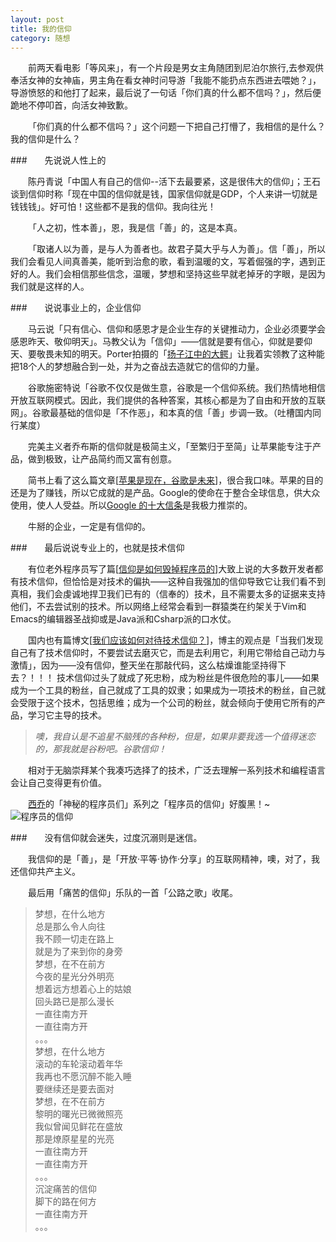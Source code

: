 ```yaml
---
layout: post  
title: 我的信仰  
category: 随想  
---
```

&emsp;&emsp;前两天看电影「等风来」，有一个片段是男女主角随团到尼泊尔旅行,去参观供奉活女神的女神庙，男主角在看女神时问导游「我能不能扔点东西进去喂她？」，导游愤怒的和他打了起来，最后说了一句话「你们真的什么都不信吗？」，然后便跪地不停叩首，向活女神致歉。

&emsp;&emsp;「你们真的什么都不信吗？」这个问题一下把自己打懵了，我相信的是什么？我的信仰是什么？

###&emsp;&emsp;先说说人性上的 
 
&emsp;&emsp;陈丹青说「中国人有自己的信仰--活下去最要紧，这是很伟大的信仰」；王石谈到信仰时称「现在中国的信仰就是钱，国家信仰就是GDP，个人来讲一切就是钱钱钱」。好可怕！这些都不是我的信仰。我向往光！

&emsp;&emsp;「人之初，性本善」，恩，我是信「善」的，这是本真。

&emsp;&emsp;「取诸人以为善，是与人为善者也。故君子莫大乎与人为善」。信「善」，所以我们会看见人间真善美，能听到治愈的歌，看到温暖的文，写着倔强的字，遇到正好的人。我们会相信那些信念，温暖，梦想和坚持这些早就老掉牙的字眼，是因为我们就是这样的人。

###&emsp;&emsp;说说事业上的，企业信仰

&emsp;&emsp;马云说「只有信心、信仰和感恩才是企业生存的关键推动力，企业必须要学会感恩昨天、敬仰明天」。马教父认为「信仰」——信就是要有信心，仰就是要仰天、要敬畏未知的明天。Porter拍摄的「[扬子江中的大鳄](http://v.youku.com/v_show/id_XNTkxMjg1NTgw.html)」让我着实领教了这种能把18个人的梦想融合到一处，并为之奋战去造就它的信仰的力量。
 
&emsp;&emsp;谷歌施密特说「谷歌不仅仅是做生意，谷歌是一个信仰系统。我们热情地相信开放互联网模式。因此，我们提供的各种答案，其核心都是为了自由和开放的互联网」。谷歌最基础的信仰是「不作恶」，和本真的信「善」步调一致。（吐槽国内同行某度）

&emsp;&emsp;完美主义者乔布斯的信仰就是极简主义，「至繁归于至简」让苹果能专注于产品，做到极致，让产品简约而又富有创意。

&emsp;&emsp;简书上看了这么篇文章[[苹果是现在，谷歌是未来](http://jianshu.io/p/41c047f95948)]，很合我口味。苹果的目的还是为了赚钱，所以它成就的是产品。Google的使命在于整合全球信息，供大众使用，使人人受益。所以[Google 的十大信条](https://www.google.com.hk/intl/zh-CN/about/company/philosophy/)是我极力推崇的。

&emsp;&emsp;牛掰的企业，一定是有信仰的。

###&emsp;&emsp;最后说说专业上的，也就是技术信仰  

&emsp;&emsp;有位老外程序员写了篇[[信仰是如何毁掉程序员的](http://www.vaikan.com/how-religion-destroys-programmers/)]大致上说的大多数开发者都有技术信仰，但恰恰是对技术的偏执——这种自我强加的信仰导致它让我们看不到真相，我们会虔诚地捍卫我们已有的（信奉的）技术，且不需要太多的证据来支持他们，不去尝试别的技术。所以网络上经常会看到一群猿类在约架关于Vim和Emacs的编辑器圣战抑或是Java派和Csharp派的口水仗。  

&emsp;&emsp;国内也有篇博文[[我们应该如何对待技术信仰？](http://jackiekuo.com/think/2014/05/11/about-programmers-glory/)]，博主的观点是「当我们发现自己有了技术信仰时，不要尝试去磨灭它，而是去利用它，利用它带给自己动力与激情」，因为——没有信仰，整天坐在那敲代码，这么枯燥谁能坚持得下去？！！！ 技术信仰过头了就成了死忠粉，成为粉丝是件很危险的事儿——如果成为一个工具的粉丝，自己就成了工具的奴隶；如果成为一项技术的粉丝，自己就会受限于这个技术，包括思维；成为一个公司的粉丝，就会倾向于使用它所有的产品，学习它主导的技术。  

>*噢，我自认是不追星不脑残的各种粉，但是，如果非要我选一个值得迷恋的，那我就是谷粉吧。谷歌信仰！*  

&emsp;&emsp;相对于无脑崇拜某个我凑巧选择了的技术，广泛去理解一系列技术和编程语言会让自己变得更有价值。

&emsp;&emsp;[西乔](http://blog.xiqiao.info/)的「神秘的程序员们」系列之「程序员的信仰」好腹黑！~
![程序员的信仰](http://blog.xiqiao.info/blogimg/programmers/57_belief_of_programmers.gif)

###&emsp;&emsp;没有信仰就会迷失，过度沉溺则是迷信。

&emsp;&emsp;我信仰的是「善」，是「开放·平等·协作·分享」的互联网精神，噢，对了，我还信仰共产主义。

&emsp;&emsp;最后用「痛苦的信仰」乐队的一首「公路之歌」收尾。
>梦想，在什么地方  
>总是那么令人向往  
>我不顾一切走在路上  
>就是为了来到你的身旁  
>梦想，在不在前方  
>今夜的星光分外明亮  
>想着远方想着心上的姑娘  
>回头路已是那么漫长  
>一直往南方开  
>一直往南方开  
>。。。  
>梦想，在什么地方  
>滚动的车轮滚动着年华  
>我再也不愿沉醉不能入睡  
>要继续还是要去面对  
>梦想，在不在前方  
>黎明的曙光已微微照亮  
>我似曾闻见鲜花在盛放  
>那是燎原星星的光亮  
>一直往南方开  
>一直往南方开  
>。。。  
>沉淀痛苦的信仰  
>脚下的路在何方  
>一直往南方开   
>。。。